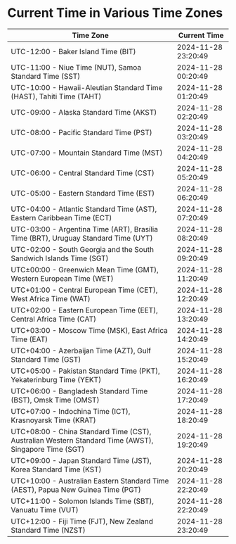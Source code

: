 # Current Time in Various Time Zones

| Time Zone | Current Time |
|-----------|--------------|
| UTC-12:00 - Baker Island Time (BIT) | 2024-11-28 23:20:49 |
| UTC-11:00 - Niue Time (NUT), Samoa Standard Time (SST) | 2024-11-28 00:20:49 |
| UTC-10:00 - Hawaii-Aleutian Standard Time (HAST), Tahiti Time (TAHT) | 2024-11-28 01:20:49 |
| UTC-09:00 - Alaska Standard Time (AKST) | 2024-11-28 02:20:49 |
| UTC-08:00 - Pacific Standard Time (PST) | 2024-11-28 03:20:49 |
| UTC-07:00 - Mountain Standard Time (MST) | 2024-11-28 04:20:49 |
| UTC-06:00 - Central Standard Time (CST) | 2024-11-28 05:20:49 |
| UTC-05:00 - Eastern Standard Time (EST) | 2024-11-28 06:20:49 |
| UTC-04:00 - Atlantic Standard Time (AST), Eastern Caribbean Time (ECT) | 2024-11-28 07:20:49 |
| UTC-03:00 - Argentina Time (ART), Brasília Time (BRT), Uruguay Standard Time (UYT) | 2024-11-28 08:20:49 |
| UTC-02:00 - South Georgia and the South Sandwich Islands Time (SGT) | 2024-11-28 09:20:49 |
| UTC±00:00 - Greenwich Mean Time (GMT), Western European Time (WET) | 2024-11-28 11:20:49 |
| UTC+01:00 - Central European Time (CET), West Africa Time (WAT) | 2024-11-28 12:20:49 |
| UTC+02:00 - Eastern European Time (EET), Central Africa Time (CAT) | 2024-11-28 13:20:49 |
| UTC+03:00 - Moscow Time (MSK), East Africa Time (EAT) | 2024-11-28 14:20:49 |
| UTC+04:00 - Azerbaijan Time (AZT), Gulf Standard Time (GST) | 2024-11-28 15:20:49 |
| UTC+05:00 - Pakistan Standard Time (PKT), Yekaterinburg Time (YEKT) | 2024-11-28 16:20:49 |
| UTC+06:00 - Bangladesh Standard Time (BST), Omsk Time (OMST) | 2024-11-28 17:20:49 |
| UTC+07:00 - Indochina Time (ICT), Krasnoyarsk Time (KRAT) | 2024-11-28 18:20:49 |
| UTC+08:00 - China Standard Time (CST), Australian Western Standard Time (AWST), Singapore Time (SGT) | 2024-11-28 19:20:49 |
| UTC+09:00 - Japan Standard Time (JST), Korea Standard Time (KST) | 2024-11-28 20:20:49 |
| UTC+10:00 - Australian Eastern Standard Time (AEST), Papua New Guinea Time (PGT) | 2024-11-28 22:20:49 |
| UTC+11:00 - Solomon Islands Time (SBT), Vanuatu Time (VUT) | 2024-11-28 22:20:49 |
| UTC+12:00 - Fiji Time (FJT), New Zealand Standard Time (NZST) | 2024-11-28 23:20:49 |
